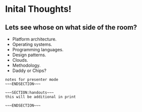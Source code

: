 <!SLIDE>
# Inital Thoughts! #
## Lets see whose on what side of the room? ##

* Platform architecture.
* Operating systems.
* Programming languages.
* Design patterns.
* Clouds.
* Methodology.
* Daddy or Chips?


~~~SECTION:notes~~~
notes for presenter mode
~~~ENDSECTION~~~

~~~SECTION:handouts~~~
this will be additional in print

~~~ENDSECTION~~~


